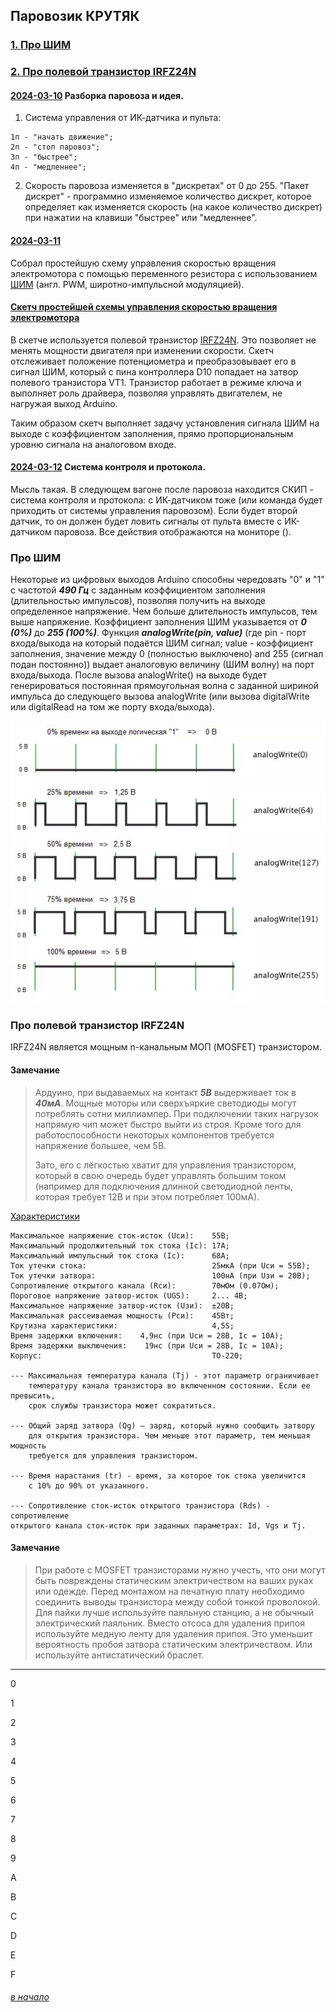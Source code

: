 ## Паровозик КРУТЯК

### [1. Прo ШИМ](#%D0%BF%D1%80%D0%BE-%D1%88%D0%B8%D0%BC)
### [2. Прo полевой транзистор IRFZ24N](#%D0%BF%D1%80%D0%BE-%D0%BF%D0%BE%D0%BB%D0%B5%D0%B2%D0%BE%D0%B9-%D1%82%D1%80%D0%B0%D0%BD%D0%B7%D0%B8%D1%81%D1%82%D0%BE%D1%80-irfz24n)

#### [2024-03-10](#) Разборка паровоза и идея.

1. Система управления от ИК-датчика и пульта:
```
1п - "начать движение";
2п - "стоп паровоз";
3п - "быстрее";
4п - "медленнее";
```
2. Скорость паровоза изменяется в "дискретах" от 0 до 255. "Пакет дискрет" - программно изменяемое количество дискрет, которое определяет как изменяется скорость (на какое количество дискрет) при нажатии на клавиши "быстрее" или "медленнее".

#### [2024-03-11](#) 
Собрал простейшую схему управления скоростью вращения электромотора с помощью переменного резистора с использованием [ШИМ](#%D0%BF%D1%80%D0%BE-%D1%88%D0%B8%D0%BC) (англ. PWM, широтно-импульсной модуляцией). 

#### [Скетч простейшей схемы управления скоростью вращения электромотора](upravlyaem-skorostyu-ehlektromotora/upravlyaem-skorostyu-ehlektromotora.ino) 

В скетче используется полевой транзистор [IRFZ24N](#%D0%BF%D1%80%D0%BE-%D0%BF%D0%BE%D0%BB%D0%B5%D0%B2%D0%BE%D0%B9-%D1%82%D1%80%D0%B0%D0%BD%D0%B7%D0%B8%D1%81%D1%82%D0%BE%D1%80-irfz24n). Это позволяет не менять мощности двигателя при изменении скорости. Скетч отслеживает положение потенциометра и преобразовывает его в сигнал ШИМ, который с пина контроллера D10 попадает на затвор полевого транзистора VT1. Транзистор работает в режиме ключа и выполняет роль драйвера, позволяя управлять двигателем, не нагружая выход Arduino.

Таким образом скетч выполняет задачу установления сигнала ШИМ на выходе с коэффициентом заполнения, прямо пропорциональным уровню сигнала на аналоговом входе. 





#### [2024-03-12](#) Система контроля и протокола.
Мысль такая. В следующем вагоне после паровоза находится СКИП - система контроля и протокола: с ИК-датчиком тоже (или команда будет приходить от системы управления паровозом). Если будет второй датчик, то он должен будет ловить сигналы от пульта вместе с ИК-датчиком паровоза. Все действия отображаются на мониторе ().

### Про ШИМ

Некоторые из цифровых выходов Arduino способны чередовать "0" и "1" с частотой ***490 Гц*** с заданным коэффициентом заполнения (длительностью импульсов), позволяя получить на выходе определенное напряжение. Чем больше длительность импульсов, тем выше напряжение. Коэффициент заполнения ШИМ указывается от ***0 (0%)*** до ***255 (100%)***. Функция ***analogWrite(pin, value)*** (где pin - порт входа/выхода на который подаётся ШИМ сигнал; value - коэффициент заполнения, значение между 0 (полностью выключено) and 255 (сигнал подан постоянно)) выдает аналоговую величину (ШИМ волну) на порт входа/выхода. После вызова analogWrite() на выходе будет генерироваться постоянная прямоугольная волна с заданной шириной импульса до следующего вызова analogWrite (или вызова digitalWrite или digitalRead на том же порту входа/выхода).

![](arduino-shim.webp) 

### Про полевой транзистор IRFZ24N

IRFZ24N является мощным n-канальным МОП (MOSFET) транзистором. 

#### Замечание
> Ардуино, при выдаваемых на контакт ***5В*** выдерживает ток в ***40мА***. Мощные моторы или сверхъяркие светодиоды могут потреблять сотни миллиампер. При подключении таких нагрузок напрямую чип может быстро выйти из строя. Кроме того для работоспособности некоторых компонентов требуется напряжение большее, чем 5В.
> 
> Зато, его с лёгкостью хватит для управления транзистором, который в свою очередь будет управлять большим током (например для подключения длинной светодиодной ленты, которая требует 12В и при этом потребляет 100мА).


[Характеристики](https://shematok.ru/transistor/irfz24n)
```
Максимальное напряжение сток-исток (Uси):    55В;
Максимальный продолжительный ток стока (Iс): 17А;
Максимальный импульсный ток стока (Iс):      68А;
Ток утечки стока:                            25мкА (при Uси = 55В);
Ток утечки затвора:                          100нА (при Uзи = 20В);
Сопротивление открытого канала (Rси):        70мOм (0.07Ом);
Пороговое напряжение затвор-исток (UGS):     2... 4В;
Максимальное напряжение затвор-исток (Uзи):  ±20В;
Максимальная рассеиваемая мощность (Pси):    45Вт;
Крутизна характеристики:                     4,5S;
Время задержки включения:    4,9нс (при Uси = 28В, Iс = 10A);
Время задержки выключения:    19нс (при Uси = 28В, Iс = 10A);
Корпус:                                      ТО-220;

--- Максимальная температура канала (Tj) - этот параметр ограничивает 
    температуру канала транзистора во включенном состоянии. Если ее превысить,
    срок службы транзистора может сократиться.

--- Общий заряд затвора (Qg) — заряд, который нужно сообщить затвору 
    для открытия транзистора. Чем меньше этот параметр, тем меньшая мощность
    требуется для управления транзистором.

--- Время нарастания (tr) - время, за которое ток стока увеличится 
    с 10% до 90% от указанного.
    
--- Сопротивление сток-исток открытого транзистора (Rds) - сопротивление
открытого канала сток-исток при заданных параметрах: Id, Vgs и Tj.
```
#### Замечание
> При работе с MOSFET транзисторами нужно учесть, что они могут быть повреждены статическим электричеством на ваших руках или одежде. Перед монтажом на печатную плату необходимо соединить выводы транзистора между собой тонкой проволокой. Для пайки лучше используйте паяльную станцию, а не обычный электрический паяльник. Вместо отсоса для удаления припоя используйте медную ленту для удаления припоя. Это уменьшит вероятность пробоя затвора статическим электричеством. Или используйте антистатический браслет.
> 

---

0

1

2

3

4

5

6

7

8

9

A

B

C

D

E

F

###### [в начало](#%D0%BF%D0%B0%D1%80%D0%BE%D0%B2%D0%BE%D0%B7%D0%B8%D0%BA-%D0%BA%D1%80%D1%83%D1%82%D1%8F%D0%BA)
